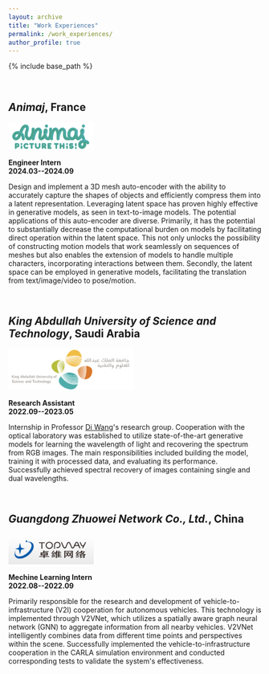 ```yaml
---
layout: archive
title: "Work Experiences"
permalink: /work_experiences/
author_profile: true
---
```


{% include base_path %}

<br />

*Animaj*, France
------

<img src="../images/animaj.png" width="170">

**Engineer Intern <br> 2024.03--2024.09**

Design and implement a 3D mesh auto-encoder with the ability to accurately capture the shapes of objects and efficiently compress them into a latent representation. Leveraging latent space has proven highly effective in generative models, as seen in text-to-image models. The potential applications of this auto-encoder are diverse. Primarily, it has the potential to substantially decrease the computational burden on models by facilitating direct operation within the latent space. This not only unlocks the possibility of constructing motion models that work seamlessly on sequences of meshes but also enables the extension of models to handle multiple characters, incorporating interactions between them. Secondly, the latent space can be employed in generative models, facilitating the translation from text/image/video to pose/motion.

<br />

*King Abdullah University of Science and Technology*, Saudi Arabia
------

<img src="../images/kaust.png" width="250">

**Research Assistant <br> 2022.09--2023.05**

Internship in Professor [Di Wang](https://cemse.kaust.edu.sa/people/person/di-wang)'s research group. Cooperation with the optical laboratory was established to utilize state-of-the-art generative models for learning the wavelength of light and recovering the spectrum from RGB images. The main responsibilities included building the model, training it with processed data, and evaluating its performance. Successfully achieved spectral recovery of images containing single and dual wavelengths.

<br />

*Guangdong Zhuowei Network Co., Ltd.*, China
------

<img src="../images/zhuowei.png" width="170" />

**Mechine Learning Intern <br> 2022.08--2022.09**

Primarily responsible for the research and development of vehicle-to-infrastructure (V2I) cooperation for autonomous vehicles. This technology is implemented through V2VNet, which utilizes a spatially aware graph neural network (GNN) to aggregate information from all nearby vehicles. V2VNet intelligently combines data from different time points and perspectives within the scene. Successfully implemented the vehicle-to-infrastructure cooperation in the CARLA simulation environment and conducted corresponding tests to validate the system's effectiveness.
